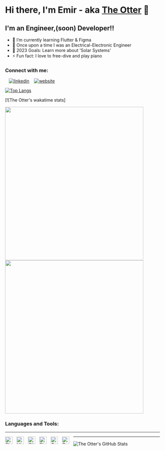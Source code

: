 # Hi there, I'm Emir - aka [The Otter][website] 👋 



## I'm an Engineer,(soon) Developer!!

- 🌱 I’m currently learning Flutter & Figma
- 👯 Once upon a time I was an Electrical-Electronic Engineer
- 🥅 2023 Goals: Learn more about 'Solar Systems'
- ⚡ Fun fact: I love to free-dive and play piano


### Connect with me:

&nbsp;&nbsp;
[![linkedin](./img/linkedin-dark.svg)](https://linkedin.com/in/gunumdogdu#gh-dark-mode-only)
&nbsp;&nbsp;
[![website](./img/instagram-dark.svg)](https://instagram.com/emirgunumdogdu#gh-dark-mode-only)

[![Top Langs](https://github-readme-stats.vercel.app/api/top-langs/?username=gunumdogdu)](https://github.com/gunumdogdu/github-readme-stats)

[![The Otter's wakatime stats]
<p float="left">
  <img src="https://wakatime.com/share/@gunumdogdu/7899990d-80bb-42f6-888c-7a5141f1ff65.svg" height=500 width="450" />
  <img src="https://wakatime.com/share/@gunumdogdu/8595afb7-e781-4883-9c75-e398586f41e3.svg" height=500 width="450" /> 
</p>



### Languages and Tools:
<hr>

<img align="left" alt="Flutter" width="24px" src="https://cdn.jsdelivr.net/gh/devicons/devicon/icons/flutter/flutter-original.svg" style="padding-right:10px;" />
<img align="left" alt="Visual Studio Code" width="24px" src="https://cdn.jsdelivr.net/gh/devicons/devicon/icons/vscode/vscode-original.svg" style="padding-right:10px;" />
<img align="left" alt="Git" width="24px" src="https://cdn.jsdelivr.net/gh/devicons/devicon/icons/git/git-original.svg" style="padding-right:10px;" />
<img align="left" alt="Figma" width="24px" src="https://cdn.jsdelivr.net/gh/devicons/devicon/icons/figma/figma-original.svg" style="padding-right:10px;" />
<img align="left" alt="Canva" width="24px" src="https://cdn.jsdelivr.net/gh/devicons/devicon/icons/canva/canva-original.svg" style="padding-right:10px;" />
<img align="left" alt="Dart" width="24px" src="https://cdn.jsdelivr.net/gh/devicons/devicon/icons/dart/dart-original.svg" style="padding-right:10px;" />


---

  <img align="left" alt="The Otter's GitHub Stats" src="https://github-readme-stats.vercel.app/api?username=gunumdogdu&show_icons=true&hide_border=false&title_color=ff652f&icon_color=FFE400&bg_color=09131B&text_color=ffffff&border_color=0c1a25" />




[website]: https://gunumdogdu.com
[instagram]: https://instagram.com/emirgunumdogdu
[linkedin]: https://linkedin.com/in/gunumdogdu
